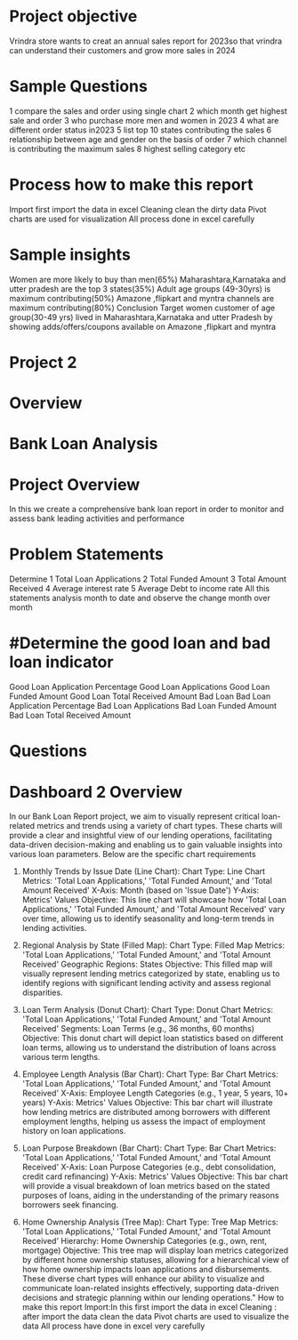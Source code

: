 # Project objective
Vrindra store wants to creat an annual sales report for 2023so that vrindra can understand their customers and grow more sales in 2024
# Sample Questions

1 compare the sales and order using single chart
2 which month get highest sale and order
3 who purchase more men and women in 2023
4 what are different order status in2023
5 list top 10 states contributing the sales
6 relationship between age and gender on the basis of order
7 which channel is contributing the maximum sales
8 highest selling category etc
# Process how to make this report
Import first import the data in excel
Cleaning clean the dirty data 
Pivot charts are used for visualization
All process done in excel carefully
# Sample insights
Women are more likely to buy than men(65%)
Maharashtara,Karnataka and utter pradesh are the top 3 states(35%)
Adult age groups (49-30yrs) is maximum contributing(50%)
Amazone ,flipkart and myntra channels are maximum contributing(80%)
Conclusion
Target women  customer of age group(30-49 yrs) lived in Maharashtara,Karnataka and utter Pradesh by showing adds/offers/coupons available on Amazone ,flipkart and myntra
# Project 2
# Overview
# Bank Loan Analysis
#  Project Overview
In this we create a comprehensive bank loan report in order to monitor and assess bank leading activities and performance
# Problem Statements
Determine
 1   Total Loan Applications
2    Total Funded Amount
3    Total Amount Received
4    Average interest rate
5    Average Debt to income rate
All this statements analysis month to date and observe the change month over month
# #Determine the good loan and bad loan indicator
Good Loan Application Percentage 
Good Loan Applications
Good Loan Funded Amount
Good Loan Total Received Amount
Bad Loan
Bad Loan Application Percentage
Bad Loan Applications
Bad Loan Funded Amount
Bad Loan Total Received Amount
# Questions
# Dashboard 2 Overview 
In our Bank Loan Report project, we aim to visually represent critical loan-related metrics and trends using a variety of chart types. These charts will provide a clear and insightful view of our lending operations, facilitating data-driven decision-making and enabling us to gain valuable insights into various loan parameters. Below are the specific chart requirements
1. Monthly Trends by Issue Date (Line Chart):
Chart Type: Line Chart
Metrics: 'Total Loan Applications,' 'Total Funded Amount,' and 'Total Amount Received'
X-Axis: Month (based on 'Issue Date')
Y-Axis: Metrics' Values
Objective: This line chart will showcase how 'Total Loan Applications,' 'Total Funded Amount,' and 'Total Amount Received' vary over time, allowing us to identify seasonality and long-term trends in lending activities.
2. Regional Analysis by State (Filled Map):
Chart Type: Filled Map
Metrics: 'Total Loan Applications,' 'Total Funded Amount,' and 'Total Amount Received'
Geographic Regions: States
Objective: This filled map will visually represent lending metrics categorized by state, enabling us to identify regions with significant lending activity and assess regional disparities.
3. Loan Term Analysis (Donut Chart):
Chart Type: Donut Chart
Metrics: 'Total Loan Applications,' 'Total Funded Amount,' and 'Total Amount Received'
Segments: Loan Terms (e.g., 36 months, 60 months)
Objective: This donut chart will depict loan statistics based on different loan terms, allowing us to understand the distribution of loans across various term lengths.
4. Employee Length Analysis (Bar Chart):
Chart Type: Bar Chart
Metrics: 'Total Loan Applications,' 'Total Funded Amount,' and 'Total Amount Received'
X-Axis: Employee Length Categories (e.g., 1 year, 5 years, 10+ years)
Y-Axis: Metrics' Values
Objective: This bar chart will illustrate how lending metrics are distributed among borrowers with different employment lengths, helping us assess the impact of employment history on loan applications.
5. Loan Purpose Breakdown (Bar Chart):
Chart Type: Bar Chart
Metrics: 'Total Loan Applications,' 'Total Funded Amount,' and 'Total Amount Received'
X-Axis: Loan Purpose Categories (e.g., debt consolidation, credit card refinancing)
Y-Axis: Metrics' Values
Objective: This bar chart will provide a visual breakdown of loan metrics based on the stated purposes of loans, aiding in the understanding of the primary reasons borrowers seek financing.
 
6. Home Ownership Analysis (Tree Map):
Chart Type: Tree Map
Metrics: 'Total Loan Applications,' 'Total Funded Amount,' and 'Total Amount Received'
Hierarchy: Home Ownership Categories (e.g., own, rent, mortgage)
Objective: This tree map will display loan metrics categorized by different home ownership statuses, allowing for a hierarchical view of how home ownership impacts loan applications and disbursements.
These diverse chart types will enhance our ability to visualize and communicate loan-related insights effectively, supporting data-driven decisions and strategic planning within our lending operations."
How to make this report
Import:In this first import the data in excel
Cleaning : after import the data clean the data
Pivot charts are used to visualize the data
All process have done in excel very carefully


 
 
 



